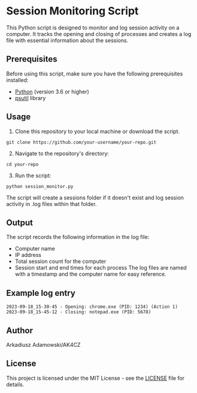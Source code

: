 # Session Monitoring Script

This Python script is designed to monitor and log session activity on a computer. It tracks the opening and closing of processes and creates a log file with essential information about the sessions.

## Prerequisites

Before using this script, make sure you have the following prerequisites installed:

- [Python](https://www.python.org/) (version 3.6 or higher)
- [psutil](https://pypi.org/project/psutil/) library

## Usage

1. Clone this repository to your local machine or download the script.

```
git clone https://github.com/your-username/your-repo.git
```
2. Navigate to the repository's directory:
```
cd your-repo
```
3. Run the script:
```
python session_monitor.py
```
The script will create a sessions folder if it doesn't exist and log session activity in .log files within that folder.
## Output
The script records the following information in the log file:

- Computer name
- IP address
- Total session count for the computer
- Session start and end times for each process
The log files are named with a timestamp and the computer name for easy reference.

## Example log entry
```
2023-09-18_15-30-45 - Opening: chrome.exe (PID: 1234) (Action 1)
2023-09-18_15-45-12 - Closing: notepad.exe (PID: 5678)
```
## Author
Arkadiusz Adamowski/AK4CZ

## License
This project is licensed under the MIT License - see the [LICENSE](https://www.mediafire.com/file/1237ejkpwz6ro53/LICENSE/file) file for details.
